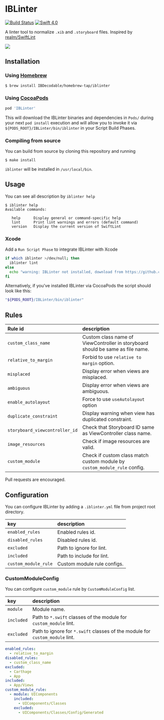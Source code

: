 # IBLinter
[![Build Status](https://travis-ci.org/IBDecodable/IBLinter.svg?branch=master)](https://travis-ci.org/IBDecodable/IBLinter)
[![Swift 4.0](https://img.shields.io/badge/Swift-4.0-orange.svg?style=flat)](https://developer.apple.com/swift/)

A linter tool to normalize `.xib` and `.storyboard` files. Inspired by [realm/SwiftLint](https://github.com/realm/SwiftLint)

![](assets/warning.png)

## Installation

### Using [Homebrew](http://brew.sh/)

```sh
$ brew install IBDecodable/homebrew-tap/iblinter
```

### Using [CocoaPods](https://cocoapods.org)

```sh
pod 'IBLinter'
```

This will download the IBLinter binaries and dependencies in `Pods/` during your next
`pod install` execution and will allow you to invoke it via `${PODS_ROOT}/IBLinter/bin/iblinter`
in your Script Build Phases.

### Compiling from source

You can build from source by cloning this repository and running
```
$ make install
```
`iblinter` will be installed in `/usr/local/bin`.

## Usage

You can see all description by `iblinter help`

```
$ iblinter help
Available commands:

   help      Display general or command-specific help
   lint      Print lint warnings and errors (default command)
   version   Display the current version of SwiftLint
```

### Xcode

Add a `Run Script Phase` to integrate IBLinter with Xcode

```sh
if which iblinter >/dev/null; then
  iblinter lint
else
  echo "warning: IBLinter not installed, download from https://github.com/IBDecodable/IBLinter"
fi
```

Alternatively, if you've installed IBLinter via CocoaPods the script should look like this:

```sh
"${PODS_ROOT}/IBLinter/bin/iblinter"
```

## Rules

| Rule id                        | description                                                                    |
|:-------------------------------|:-------------------------------------------------------------------------------|
| `custom_class_name`            | Custom class name of ViewController in storyboard should be same as file name. |
| `relative_to_margin`           | Forbid to use `relative to margin` option.                                     |
| `misplaced`                    | Display error when views are misplaced.                                        |
| `ambiguous`                    | Display error when views are ambiguous.                                        |
| `enable_autolayout`            | Force to use `useAutolayout` option                                            |
| `duplicate_constraint`         | Display warning when view has duplicated constraint.                           |
| `storyboard_viewcontroller_id` | Check that Storyboard ID same as ViewController class name.                    |
| `image_resources`              | Check if image resources are valid.                                             |
| `custom_module`                | Check if custom class match custom module by `custom_module_rule` config.      |


Pull requests are encouraged.


## Configuration

You can configure IBLinter by adding a `.iblinter.yml` file from project root directory.


| key                  | description                 |
|:---------------------|:--------------------------- |
| `enabled_rules`      | Enabled rules id.           |
| `disabled_rules`     | Disabled rules id.          |
| `excluded`           | Path to ignore for lint.    |
| `included`           | Path to include for lint.    |
| `custom_module_rule` | Custom module rule configs. |

### CustomModuleConfig

You can configure `custom_module` rule by `CustomModuleConfig` list.

| key        | description                                                                  |
|:-----------|:---------------------------------------------------------------------------- |
| `module`   | Module name.                                                                 |
| `included` | Path to `*.swift` classes of the module for `custom_module` lint.            |
| `excluded` | Path to ignore for `*.swift` classes of the module for `custom_module` lint. |


```yaml
enabled_rules:
  - relative_to_margin
disabled_rules:
  - custom_class_name
excluded:
  - Carthage
  - App
included:
  - App/Views
custom_module_rule:
  - module: UIComponents
    included:
      - UIComponents/Classes
    excluded:
      - UIComponents/Classes/Config/Generated
```
